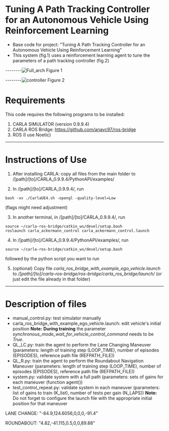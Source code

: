 # Tuning A Path Tracking Controller for an Autonomous Vehicle Using Reinforcement Learning

- Base code for project: "Tuning A Path Tracking Controller for an Autonomous Vehicle Using Reinforcement Learning"
- This system (fig.1) uses a reinforcement learning agent to tune the parameters of a path tracking controller (fig.2)

--------![Full_arch](https://user-images.githubusercontent.com/57260454/220219032-6f9c628c-399e-4698-9566-0dc1bba5ef6c.jpg)
Figure 1




--------![controller](https://user-images.githubusercontent.com/57260454/220218751-f5405d5a-bf8c-4bcb-a0f6-6bb19b5544a4.jpg)
Figure 2

# Requirements

This code requires the following programs to be installed:

1. CARLA SIMULATOR (version 0.9.9.4)
2. CARLA ROS Bridge: https://github.com/anavc97/ros-bridge
3. ROS (I use Noetic)

---

# Instructions of Use

1. After installing CARLA: copy all files from the main folder to /[path]/[to]/CARLA_0.9.9.4/PythonAPI/examples/

2. In /[path]/[to]/CARLA_0.9.9.4/, run 
```
bash -xv ./CarlaUE4.sh -opengl -quality-level=Low 
```
(flags might need adjustment)

3. In another terminal, in /[path]/[to]/CARLA_0.9.9.4/, run 

```
source ~/carla-ros-bridge/catkin_ws/devel/setup.bash
roslaunch carla_ackermann_control carla_ackermann_control.launch
```

4. In /[path]/[to]/CARLA_0.9.9.4/PythonAPI/examples/, run 

```
source ~/carla-ros-bridge/catkin_ws/devel/setup.bash
```

followed by the python script you want to run

5. (optional) Copy file *carla_ros_bridge_with_example_ego_vehicle.launch* to */[path]/[to]/carla-ros-bridge/ros-bridge/carla_ros_bridge/launch/* (or just edit the file already in that folder)


---

# Description of files

- manual_control.py: test simulator manually
- carla_ros_bridge_with_example_ego_vehicle.launch: edit vehicle's initial position
**Note:** **During training** the parameter *synchronous_mode_wait_for_vehicle_control_command* needs to be *True*.
- QL_LC.py: train the agent to perform the Lane Changing Maneuver (parameters: length of training step (LOOP_TIME), number of episodes (EPISODES), reference path file (REFPATH_FILE))
- QL_R.py: train the agent to perform the Roundabout Navigation Maneuver (parameters: length of training step (LOOP_TIME), number of episodes (EPISODES), reference path file (REFPATH_FILE))
- system.py: validate system with a full path (parameters: sets of gains for each maneuver (function agent())
- test_control_repeat.py: validate system in each maneuver (parameters: list of gains to train (K_list), number of tests per gain (N_LAPS))
**Note:** Do not forget to configure the launch file with the appropriate initial position for that maneuver

LANE CHANGE:
"-84.9,124.6056,0,0,0,-91.4"

ROUNDABOUT:
"4.82,-41.115,0.5,0,0,89.88"
